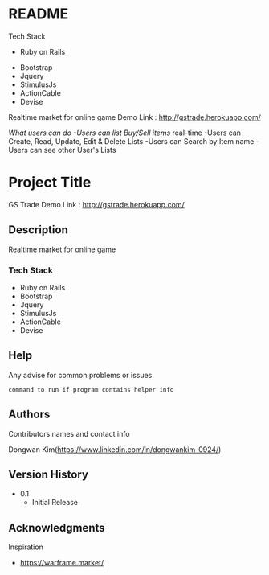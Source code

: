 # README
Tech Stack
 * Ruby on Rails
  - Bootstrap
  - Jquery
  - StimulusJs
  - ActionCable
  - Devise

Realtime market for online game
Demo Link : http://gstrade.herokuapp.com/

*What users can do
  -Users can list Buy/Sell items* real-time
  -Users can Create, Read, Update, Edit & Delete Lists
  -Users can Search by Item name
  -Users can see other User's Lists


# Project Title

GS Trade
Demo Link : http://gstrade.herokuapp.com/

## Description

Realtime market for online game

### Tech Stack

* Ruby on Rails
* Bootstrap
* Jquery
* StimulusJs
* ActionCable
* Devise

## Help

Any advise for common problems or issues.
```
command to run if program contains helper info
```

## Authors

Contributors names and contact info

Dongwan Kim(https://www.linkedin.com/in/dongwankim-0924/)

## Version History

* 0.1
    * Initial Release

## Acknowledgments

Inspiration
* https://warframe.market/
